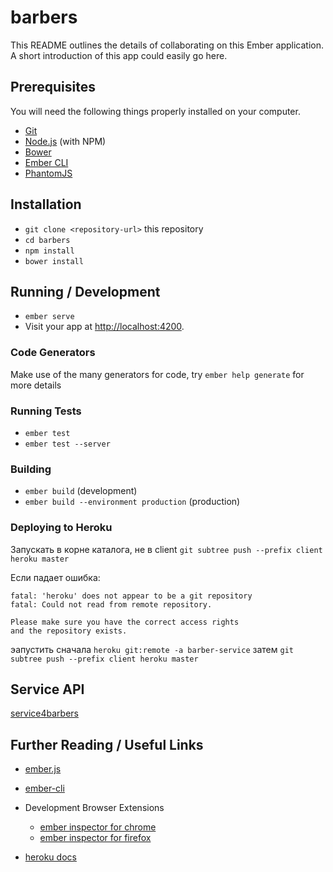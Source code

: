 # barbers

This README outlines the details of collaborating on this Ember application.
A short introduction of this app could easily go here.

## Prerequisites

You will need the following things properly installed on your computer.

* [Git](https://git-scm.com/)
* [Node.js](https://nodejs.org/) (with NPM)
* [Bower](https://bower.io/)
* [Ember CLI](https://ember-cli.com/)
* [PhantomJS](http://phantomjs.org/)

## Installation

* `git clone <repository-url>` this repository
* `cd barbers`
* `npm install`
* `bower install`

## Running / Development

* `ember serve`
* Visit your app at [http://localhost:4200](http://localhost:4200).

### Code Generators

Make use of the many generators for code, try `ember help generate` for more details

### Running Tests

* `ember test`
* `ember test --server`

### Building

* `ember build` (development)
* `ember build --environment production` (production)

### Deploying to Heroku

Запускать в корне каталога, не в client
`git subtree push --prefix client heroku master`

Если падает ошибка:
```
fatal: 'heroku' does not appear to be a git repository
fatal: Could not read from remote repository.

Please make sure you have the correct access rights
and the repository exists.
```

эапустить сначала 
`heroku git:remote -a barber-service` затем `git subtree push --prefix client heroku master`

## Service API

[service4barbers](https://service4barbers-h2osis.rhcloud.com)

## Further Reading / Useful Links

* [ember.js](http://emberjs.com/)
* [ember-cli](https://ember-cli.com/)
* Development Browser Extensions
  * [ember inspector for chrome](https://chrome.google.com/webstore/detail/ember-inspector/bmdblncegkenkacieihfhpjfppoconhi)
  * [ember inspector for firefox](https://addons.mozilla.org/en-US/firefox/addon/ember-inspector/)

* [heroku docs](https://devcenter.heroku.com/)